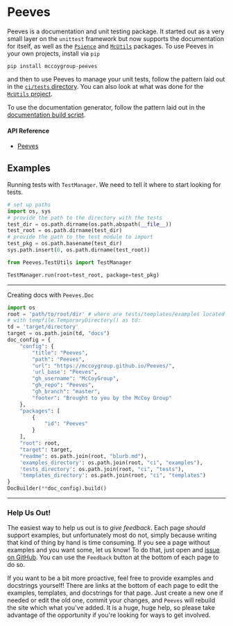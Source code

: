 # Peeves

Peeves is a documentation and unit testing package.
It started out as a very small layer on the `unittest` framework but now
supports the documentation for itself, as well as the [`Psience`](https://mccoygroup.github.io/Psience/) and [`McUtils`](https://mccoygroup.github.io/McUtils/) packages.
To use Peeves in your own projects, install via `pip`

```shell
pip install mccoygroup-peeves
```

and then to use Peeves to manage your unit tests, follow the pattern laid out in the [`ci/tests` directory](https://github.com/McCoyGroup/Peeves/tree/master/ci/tests).
You can also look at what was done for the [`McUtils` project](https://github.com/McCoyGroup/McUtils/tree/master/ci/tests).

To use the documentation generator, follow the pattern laid out in the [documentation build script](https://github.com/McCoyGroup/Peeves/tree/master/ci/build_docs.py).

#### API Reference

- [Peeves](Peeves.md)

## Examples

Running tests with `TestManager`.
We need to tell it where to start looking for tests.

```python
# set up paths
import os, sys
# provide the path to the directory with the tests
test_dir = os.path.dirname(os.path.abspath(__file__))
test_root = os.path.dirname(test_dir)
# provide the path to the test module to import
test_pkg = os.path.basename(test_dir)
sys.path.insert(0, os.path.dirname(test_root))

from Peeves.TestUtils import TestManager

TestManager.run(root=test_root, package=test_pkg)
```

---

Creating docs with `Peeves.Doc`

```python
import os
root = 'path/to/root/dir' # where are tests/templates/examples located
# with tempfile.TemporaryDirectory() as td:
td = 'target/directory'
target = os.path.join(td, "docs")
doc_config = {
    "config": {
        "title": "Peeves",
        "path": "Peeves",
        "url": "https://mccoygroup.github.io/Peeves/",
        'url_base': "Peeves",
        "gh_username": "McCoyGroup",
        "gh_repo": "Peeves",
        "gh_branch": "master",
        "footer": "Brought to you by the McCoy Group"
    },
    "packages": [
        {
            "id": "Peeves"
        }
    ],
    "root": root,
    "target": target,
    "readme": os.path.join(root, "blurb.md"),
    'examples_directory': os.path.join(root, "ci", "examples"),
    'tests_directory': os.path.join(root, "ci", "tests"),
    'templates_directory': os.path.join(root, "ci", "templates")
}
DocBuilder(**doc_config).build()
```

---



### Help Us Out!

The easiest way to help us out is to _give feedback_.
Each page _should_ support examples, but unfortunately most do not, simply because writing that kind of thing by hand is time consuming.
If you see a page without examples and you want some, let us know!
To do that, just open and [issue on GitHub]((https://github.com/McCoyGroup/Peeves/issues/new?title=Documentation%20Improvement%20Needed)).
You can use the `Feedback` button at the bottom of each page to do so.

If you want to be a bit more proactive, feel free to provide examples and docstrings yourself! 
There are links at the bottom of each page to edit the examples, templates, and docstrings for that page.
Just create a new one if needed or edit the old one, commit your changes, and `Peeves` will rebuild the site
which what you've added.
It is a huge, huge help, so please take advantage of the opportunity if you're looking for ways to get involved.

